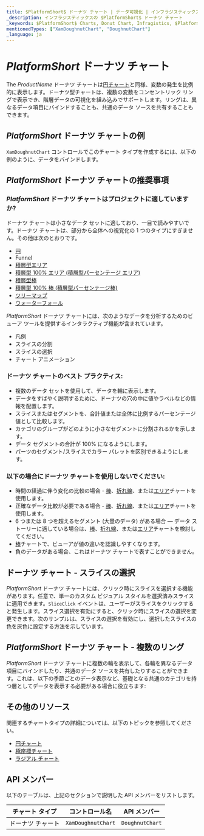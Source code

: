 ```yaml
---
title: $PlatformShort$ ドーナツ チャート | データ可視化 | インフラジスティックス
_description: インフラジスティックスの $PlatformShort$ ドーナツ チャート
_keywords: $PlatformShort$ Charts, Donut Chart, Infragistics, $PlatformShort$ チャート, ドーナツ チャート, インフラジスティックス
mentionedTypes: ["XamDoughnutChart", "DoughnutChart"]
_language: ja
---
```

# $PlatformShort$ ドーナツ チャート

The $ProductName$ ドーナツ チャートは[円チャート](pie-chart.md)と同様、変数の発生を比例的に表示します。ドーナツ型チャートは、複数の変数をコンセントリック リングで表示でき、階層データの可視化を組み込みでサポートします。リングは、異なるデータ項目にバインドすることも、共通のデータ ソースを共有することもできます。

## $PlatformShort$ ドーナツ チャートの例

`XamDoughnutChart` コントロールでこのチャート タイプを作成するには、以下の例のように、データをバインドします。

<code-view style="height: 600px"
           data-demos-base-url="{environment:dvDemosBaseUrl}"
           iframe-src="{environment:dvDemosBaseUrl}/charts/doughnut-chart-legend"
           alt="$PlatformShort$ ドーナツ チャートの凡例" >
</code-view>

<div class="divider--half"></div>

## $PlatformShort$ ドーナツ チャートの推奨事項

### $PlatformShort$ ドーナツ チャートはプロジェクトに適していますか?

ドーナツ チャートは小さなデータ セットに適しており、一目で読みやすいです。ドーナツ チャートは、部分から全体への視覚化の 1 つのタイプにすぎません。その他は次のとおりです。 

- [円](pie-chart.md)
- Funnel 
- [積層型エリア](area-chart.md)
- [積層型 100% エリア (積層型パーセンテージ エリア)](area-chart.md)
- [積層型棒](bar-chart.md)
- [積層型 100% 棒 (積層型パーセンテージ棒)](bar-chart.md)
- [ツリーマップ](treemap-chart.md)
- [ウォーターフォール](column-chart.md)

$PlatformShort$ ドーナツ チャートには、次のようなデータを分析するためのビューア ツールを提供するインタラクティブ機能が含まれています。 

- 凡例
- スライスの分割
- スライスの選択
- チャート アニメーション 

### ドーナツ チャートのベスト プラクティス:

- 複数のデータ セットを使用して、データを輪に表示します。
- データをすばやく説明するために、ドーナツの穴の中に値やラベルなどの情報を配置します。
- スライスまたはセグメントを、合計値または全体に比例するパーセンテージ値として比較します。
- カテゴリのグループがどのように小さなセグメントに分割されるかを示します。
- データ セグメントの合計が 100% になるようにします。
- パーツのセグメント/スライスでカラー パレットを区別できるようにします。

### 以下の場合にドーナツ チャートを使用しないでください:

- 時間の経過に伴う変化の比較の場合 - [棒](bar-chart.md)、[折れ線](line-chart.md)、または[エリア](area-chart.md)チャートを使用します。
- 正確なデータ比較が必要である場合 - [棒](bar-chart.md)、[折れ線](line-chart.md)、または[エリア](area-chart.md)チャートを使用します。
- 6 つまたは 8 つを超えるセグメント (大量のデータ) がある場合 — データ ストーリーに適している場合は、[棒](bar-chart.md)、[折れ線](line-chart.md)、または[エリア](area-chart.md)チャートを検討してください。
- [棒](bar-chart.md)チャートで、ビューアが値の違いを認識しやすくなります。
- 負のデータがある場合、これはドーナツ チャートで表すことができません。 

##  ドーナツ チャート - スライスの選択

$PlatformShort$ ドーナツ チャートには、クリック時にスライスを選択する機能があります。任意で、単一のカスタム ビジュアル スタイルを選択済みスライスに適用できます。`SliceClick` イベントは、ユーザーがスライスをクリックすると発生します。スライス選択を有効にすると、クリック時にスライスの選択を変更できます。次のサンプルは、スライスの選択を有効にし、選択したスライスの色を灰色に設定する方法を示しています。

<code-view style="height: 600px"
           data-demos-base-url="{environment:dvDemosBaseUrl}"
           iframe-src="{environment:dvDemosBaseUrl}/charts/doughnut-chart-selection"
           alt="$PlatformShort$ ドーナツ スライスの選択" >
</code-view>

<div class="divider--half"></div>

## $PlatformShort$ ドーナツ チャート - 複数のリング

$PlatformShort$ ドーナツ チャートに複数の輪を表示して、各輪を異なるデータ 項目にバインドしたり、共通のデータ ソースを共有したりすることができます。これは、以下の季節ごとのデータ表示など、基礎となる共通のカテゴリを持つ層としてデータを表示する必要がある場合に役立ちます:

<code-view style="height: 600px"
           data-demos-base-url="{environment:dvDemosBaseUrl}"
           iframe-src="{environment:dvDemosBaseUrl}/charts/doughnut-chart-rings"
           alt="$PlatformShort$ ドーナツ チャート複数のリング" >
</code-view>

<div class="divider--half"></div>

## その他のリソース

関連するチャートタイプの詳細については、以下のトピックを参照してください。

- [円チャート](pie-chart.md)
- [極座標チャート](polar-chart.md)
- [ラジアル チャート](radial-chart.md)

## API メンバー

以下のテーブルは、上記のセクションで説明した API メンバーをリストします。

チャート タイプ       | コントロール名   | API メンバー
-----------------|----------------|------------
ドーナツ チャート      | `XamDoughnutChart`     | `DoughnutChart`
